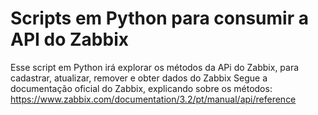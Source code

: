 # Scripts em Python para consumir a API do Zabbix
Esse script em Python irá explorar os métodos da APi do Zabbix, para cadastrar, atualizar, remover e obter dados do Zabbix
Segue a documentação oficial do Zabbix, explicando sobre os métodos: https://www.zabbix.com/documentation/3.2/pt/manual/api/reference
